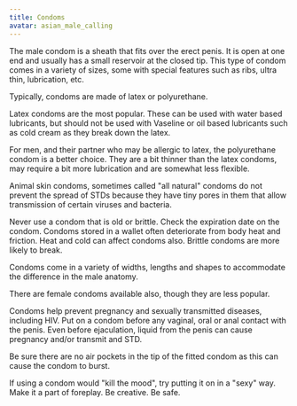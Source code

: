 ```yaml
---
title: Condoms
avatar: asian_male_calling
---
```


The male condom is a sheath that fits over the erect penis. It is open
at one end and usually has a small reservoir at the closed tip. This
type of condom comes in a variety of sizes, some with special features
such as ribs, ultra thin, lubrication, etc.

Typically, condoms are made of latex or polyurethane.

Latex condoms are the most popular. These can be used with water based
lubricants, but should not be used with Vaseline or oil based lubricants
such as cold cream as they break down the latex.

For men, and their partner who may be allergic to latex, the
polyurethane condom is a better choice. They are a bit thinner than the
latex condoms, may require a bit more lubrication and are somewhat less
flexible.

Animal skin condoms, sometimes called "all natural" condoms do not
prevent the spread of STDs because they have tiny pores in them that
allow transmission of certain viruses and bacteria.

Never use a condom that is old or brittle. Check the expiration date on
the condom. Condoms stored in a wallet often deteriorate from body heat
and friction. Heat and cold can affect condoms also. Brittle condoms are
more likely to break.

Condoms come in a variety of widths, lengths and shapes to accommodate
the difference in the male anatomy.

There are female condoms available also, though they are less popular.

Condoms help prevent pregnancy and sexually transmitted diseases,
including HIV. Put on a condom before any vaginal, oral or anal contact
with the penis. Even before ejaculation, liquid from the penis can cause
pregnancy and/or transmit and STD.

Be sure there are no air pockets in the tip of the fitted condom as this
can cause the condom to burst.

If using a condom would "kill the mood", try putting it on in a "sexy"
way. Make it a part of foreplay. Be creative. Be safe.

